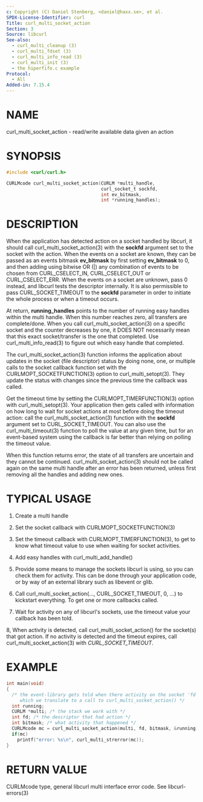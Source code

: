 ```yaml
---
c: Copyright (C) Daniel Stenberg, <daniel@haxx.se>, et al.
SPDX-License-Identifier: curl
Title: curl_multi_socket_action
Section: 3
Source: libcurl
See-also:
  - curl_multi_cleanup (3)
  - curl_multi_fdset (3)
  - curl_multi_info_read (3)
  - curl_multi_init (3)
  - the hiperfifo.c example
Protocol:
  - All
Added-in: 7.15.4
---
```


# NAME

curl_multi_socket_action - read/write available data given an action

# SYNOPSIS

~~~c
#include <curl/curl.h>

CURLMcode curl_multi_socket_action(CURLM *multi_handle,
                                   curl_socket_t sockfd,
                                   int ev_bitmask,
                                   int *running_handles);
~~~

# DESCRIPTION

When the application has detected action on a socket handled by libcurl, it
should call curl_multi_socket_action(3) with the **sockfd** argument
set to the socket with the action. When the events on a socket are known, they
can be passed as an events bitmask **ev_bitmask** by first setting
**ev_bitmask** to 0, and then adding using bitwise OR (|) any combination of
events to be chosen from CURL_CSELECT_IN, CURL_CSELECT_OUT or
CURL_CSELECT_ERR. When the events on a socket are unknown, pass 0 instead, and
libcurl tests the descriptor internally. It is also permissible to pass
CURL_SOCKET_TIMEOUT to the **sockfd** parameter in order to initiate the
whole process or when a timeout occurs.

At return, **running_handles** points to the number of running easy handles
within the multi handle. When this number reaches zero, all transfers are
complete/done. When you call curl_multi_socket_action(3) on a specific
socket and the counter decreases by one, it DOES NOT necessarily mean that
this exact socket/transfer is the one that completed. Use
curl_multi_info_read(3) to figure out which easy handle that completed.

The curl_multi_socket_action(3) function informs the application about
updates in the socket (file descriptor) status by doing none, one, or multiple
calls to the socket callback function set with the
CURLMOPT_SOCKETFUNCTION(3) option to curl_multi_setopt(3). They
update the status with changes since the previous time the callback was
called.

Get the timeout time by setting the CURLMOPT_TIMERFUNCTION(3) option
with curl_multi_setopt(3). Your application then gets called with
information on how long to wait for socket actions at most before doing the
timeout action: call the curl_multi_socket_action(3) function with the
**sockfd** argument set to CURL_SOCKET_TIMEOUT. You can also use the
curl_multi_timeout(3) function to poll the value at any given time, but
for an event-based system using the callback is far better than relying on
polling the timeout value.

When this function returns error, the state of all transfers are uncertain and
they cannot be continued. curl_multi_socket_action(3) should not be
called again on the same multi handle after an error has been returned, unless
first removing all the handles and adding new ones.

# TYPICAL USAGE

1. Create a multi handle

2. Set the socket callback with CURLMOPT_SOCKETFUNCTION(3)

3. Set the timeout callback with CURLMOPT_TIMERFUNCTION(3), to get to
know what timeout value to use when waiting for socket activities.

4. Add easy handles with curl_multi_add_handle()

5. Provide some means to manage the sockets libcurl is using, so you can check
them for activity. This can be done through your application code, or by way
of an external library such as libevent or glib.

6. Call curl_multi_socket_action(..., CURL_SOCKET_TIMEOUT, 0, ...)
to kickstart everything. To get one or more callbacks called.

7. Wait for activity on any of libcurl's sockets, use the timeout value your
callback has been told.

8, When activity is detected, call curl_multi_socket_action() for the
socket(s) that got action. If no activity is detected and the timeout expires,
call curl_multi_socket_action(3) with *CURL_SOCKET_TIMEOUT*.

# EXAMPLE

~~~c
int main(void)
{
  /* the event-library gets told when there activity on the socket 'fd',
     which we translate to a call to curl_multi_socket_action() */
  int running;
  CURLM *multi; /* the stack we work with */
  int fd; /* the descriptor that had action */
  int bitmask; /* what activity that happened */
  CURLMcode mc = curl_multi_socket_action(multi, fd, bitmask, &running);
  if(mc)
    printf("error: %s\n", curl_multi_strerror(mc));
}
~~~

# RETURN VALUE

CURLMcode type, general libcurl multi interface error code. See
libcurl-errors(3)
